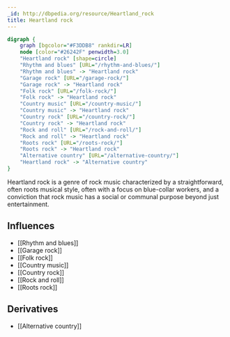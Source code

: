 ```yaml
---
_id: http://dbpedia.org/resource/Heartland_rock
title: Heartland rock
---
```


```dot
digraph {
	graph [bgcolor="#F3DDB8" rankdir=LR]
	node [color="#26242F" penwidth=3.0]
	"Heartland rock" [shape=circle]
	"Rhythm and blues" [URL="/rhythm-and-blues/"]
	"Rhythm and blues" -> "Heartland rock"
	"Garage rock" [URL="/garage-rock/"]
	"Garage rock" -> "Heartland rock"
	"Folk rock" [URL="/folk-rock/"]
	"Folk rock" -> "Heartland rock"
	"Country music" [URL="/country-music/"]
	"Country music" -> "Heartland rock"
	"Country rock" [URL="/country-rock/"]
	"Country rock" -> "Heartland rock"
	"Rock and roll" [URL="/rock-and-roll/"]
	"Rock and roll" -> "Heartland rock"
	"Roots rock" [URL="/roots-rock/"]
	"Roots rock" -> "Heartland rock"
	"Alternative country" [URL="/alternative-country/"]
	"Heartland rock" -> "Alternative country"
}
```

Heartland rock is a genre of rock music characterized by a straightforward, often roots musical style, often with a focus on blue-collar workers, and a conviction that rock music has a social or communal purpose beyond just entertainment.

## Influences
- [[Rhythm and blues]]
- [[Garage rock]]
- [[Folk rock]]
- [[Country music]]
- [[Country rock]]
- [[Rock and roll]]
- [[Roots rock]]

## Derivatives
- [[Alternative country]]
